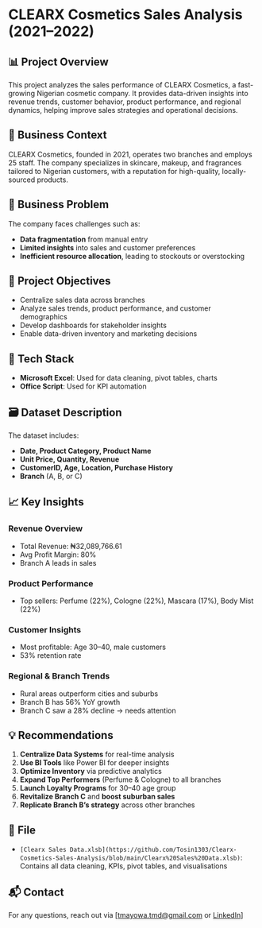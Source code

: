 # CLEARX Cosmetics Sales Analysis (2021–2022)

## 📊 Project Overview
This project analyzes the sales performance of CLEARX Cosmetics, a fast-growing Nigerian cosmetic company. It provides data-driven insights into revenue trends, customer behavior, product performance, and regional dynamics, helping improve sales strategies and operational decisions.

## 🏢 Business Context
CLEARX Cosmetics, founded in 2021, operates two branches and employs 25 staff. The company specializes in skincare, makeup, and fragrances tailored to Nigerian customers, with a reputation for high-quality, locally-sourced products.

## 🚩 Business Problem
The company faces challenges such as:
- **Data fragmentation** from manual entry
- **Limited insights** into sales and customer preferences
- **Inefficient resource allocation**, leading to stockouts or overstocking

## 🎯 Project Objectives
- Centralize sales data across branches
- Analyze sales trends, product performance, and customer demographics
- Develop dashboards for stakeholder insights
- Enable data-driven inventory and marketing decisions

## 🧰 Tech Stack
- **Microsoft Excel**: Used for data cleaning, pivot tables, charts
- **Office Script**: Used for KPI automation

## 🗃️ Dataset Description
The dataset includes:
- **Date, Product Category, Product Name**
- **Unit Price, Quantity, Revenue**
- **CustomerID, Age, Location, Purchase History**
- **Branch** (A, B, or C)

## 📈 Key Insights

### Revenue Overview
- Total Revenue: ₦32,089,766.61
- Avg Profit Margin: 80%
- Branch A leads in sales

### Product Performance
- Top sellers: Perfume (22%), Cologne (22%), Mascara (17%), Body Mist (22%)

### Customer Insights
- Most profitable: Age 30–40, male customers
- 53% retention rate

### Regional & Branch Trends
- Rural areas outperform cities and suburbs
- Branch B has 56% YoY growth
- Branch C saw a 28% decline → needs attention

## 💡 Recommendations

1. **Centralize Data Systems** for real-time analysis
2. **Use BI Tools** like Power BI for deeper insights
3. **Optimize Inventory** via predictive analytics
4. **Expand Top Performers** (Perfume & Cologne) to all branches
5. **Launch Loyalty Programs** for 30–40 age group
6. **Revitalize Branch C** and **boost suburban sales**
7. **Replicate Branch B’s strategy** across other branches

## 📎 File
- `[Clearx Sales Data.xlsb](https://github.com/Tosin1303/Clearx-Cosmetics-Sales-Analysis/blob/main/Clearx%20Sales%20Data.xlsb)`: Contains all data cleaning, KPIs, pivot tables, and visualisations

## 📬 Contact
For any questions, reach out via [tmayowa.tmd@gmail.com or [LinkedIn](http://www.linkedin.com/in/tosin-mayowa-david)]
